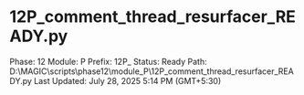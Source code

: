# 12P_comment_thread_resurfacer_READY.py

Phase: 12
Module: P
Prefix: 12P_
Status: Ready
Path: D:\MAGIC\scripts\phase12\module_P\12P_comment_thread_resurfacer_READY.py
Last Updated: July 28, 2025 5:14 PM (GMT+5:30)
